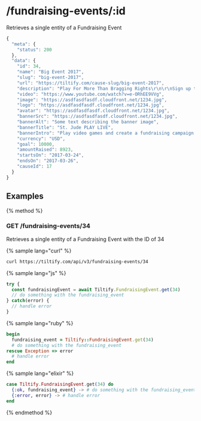 # /fundraising-events/:id

Retrieves a single entity of a Fundraising Event

```js
{
  "meta": {
    "status": 200
  },
  "data": {
    "id": 34,
    "name": "Big Event 2017",
    "slug": "big-event-2017",
    "url": "https://tiltify.com/cause-slug/big-event-2017",
    "description": "Play For More Than Bragging Rights\r\n\r\nSign up to create your own campaign and start fundraising. Play and stream your favorite video games to raise donations and unlock exclusive loot.\r\n\r\nSt. Jude has helped push the childhood cancer survival rate from less than 20% when we opened to 80% today. We won’t stop until no child dies from cancer.",
    "video": "https://www.youtube.com/watch?v=e-ORhEE9VVg",
    "image": "https://asdfasdfasdf.cloudfront.net/1234.jpg",
    "logo": "https://asdfasdfasdf.cloudfront.net/1234.jpg",
    "avatar": "https://asdfasdfasdf.cloudfront.net/1234.jpg",
    "bannerSrc": "https://asdfasdfasdf.cloudfront.net/1234.jpg",
    "bannerAlt": "Some text describing the banner image",
    "bannerTitle": "St. Jude PLAY LIVE",
    "bannerIntro": "Play video games and create a fundraising campaign to help kids battling cancer.",
    "currency": "USD",
    "goal": 10000,
    "amountRaised": 8923,
    "startsOn": "2017-03-24",
    "endsOn": "2017-03-26",
    "causeId": 17
  }
}
```

## Examples

{% method %}
### GET /fundraising-events/34
Retrieves a single entity of a Fundraising Event with the ID of 34

{% sample lang="curl" %}
```bash
curl https://tiltify.com/api/v3/fundraising-events/34
```

{% sample lang="js" %}
```js
try {
  const fundraisingEvent = await Tiltify.FundraisingEvent.get(34)
  // do something with the fundraising_event
} catch(error) {
  // handle error
}
```

{% sample lang="ruby" %}
```ruby
begin
  fundraising_event = Tiltify::FundraisingEvent.get(34)
  # do something with the fundraising_event
rescue Exception => error
  # handle error
end
```

{% sample lang="elixir" %}
```elixir
case Tiltify.FundraisingEvent.get(34) do
  {:ok, fundraising_event} -> # do something with the fundraising_event
  {:error, error} -> # handle error
end
```

{% endmethod %}
